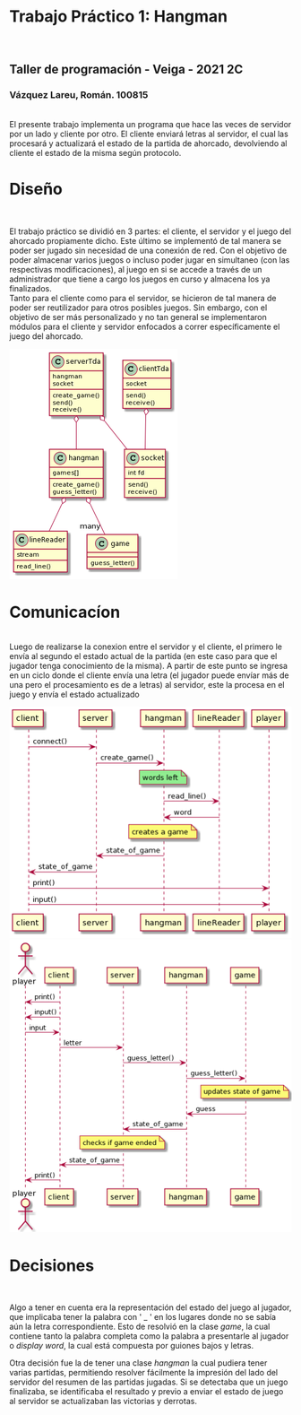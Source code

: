 # Trabajo Práctico 1: Hangman
</br>

## Taller de programación - Veiga - 2021 2C

### Vázquez Lareu, Román. 100815

</br>
El presente trabajo implementa un programa que hace las veces de servidor por un lado y cliente por otro. El cliente enviará letras al servidor, el cual las procesará y actualizará el estado de la partida de ahorcado, devolviendo al cliente el estado de la misma según protocolo.


# Diseño
</br>

El trabajo práctico se dividió en 3 partes: el cliente, el servidor y el juego del ahorcado propiamente dicho. Este último se implementó de tal manera se poder ser jugado sin necesidad de una conexión de red. Con el objetivo de poder almacenar varios juegos o incluso poder jugar en simultaneo (con las respectivas modificaciones), al juego en si se accede a través de un administrador que tiene a cargo los juegos en curso y almacena los ya finalizados.
</br>
Tanto para el cliente como para el servidor, se hicieron de tal manera de poder ser reutilizador para otros posibles juegos. Sin embargo, con el objetivo de ser más personalizado y no tan general se implementaron módulos para el cliente y servidor enfocados a correr específicamente el juego del ahorcado.

![](/classdiagram)

# Comunicacíon
</br>
Luego de realizarse la conexion entre el servidor y el cliente, el primero le envía al segundo el estado actual de la partida (en este caso para que el jugador tenga conocimiento de la misma). A partir de este punto se ingresa en un ciclo donde el cliente envía una letra (el jugador puede envíar más de una pero el procesamiento es de a letras) al servidor, este la procesa en el juego y envía el estado actualizado

![](/serverinitgame.png)
![](/game.png)

# Decisiones

</br>

Algo a tener en cuenta era la representación del estado del juego al jugador, que implicaba tener la palabra con ' _ ' en los lugares donde no se sabía aún la letra correspondiente. Esto de resolvió en la clase *game*, la cual contiene tanto la palabra completa como la palabra a presentarle al jugador o *display word*, la cual está compuesta por guiones bajos y letras.

Otra decisión fue la de tener una clase *hangman* la cual pudiera tener varias partidas, permitiendo resolver fácilmente la impresión del lado del servidor del resumen de las partidas jugadas. Si se detectaba que un juego finalizaba, se identificaba el resultado y previo a enviar el estado de juego al servidor se actualizaban las victorias y derrotas.
